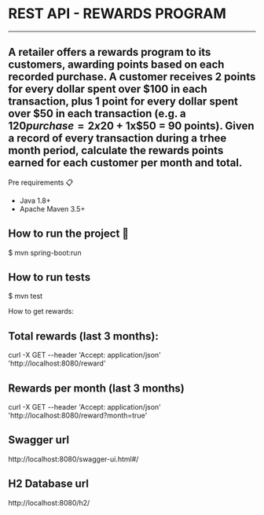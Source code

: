 REST API - REWARDS PROGRAM
===============

---------------
A retailer offers a rewards program to its customers, awarding points based on each recorded purchase. A customer receives 2 points for every dollar spent over $100 in each transaction, plus 1 point for every dollar spent over $50 in each transaction (e.g. a $120 purchase = 2x$20 + 1x$50 = 90 points).
Given a record of every transaction during a trhee month period, calculate the rewards points earned for each customer per month and total.
---------------

Pre requirements 📋

- Java 1.8+
- Apache Maven 3.5+

How to run the project 🚀
---------------
$ mvn spring-boot:run

How to run tests
---------------
$ mvn test

How to get rewards:


Total rewards (last 3 months):
---------------
curl -X GET --header 'Accept: application/json' 'http://localhost:8080/reward'

Rewards per month (last 3 months)
---------------
curl -X GET --header 'Accept: application/json' 'http://localhost:8080/reward?month=true'

Swagger url
---------------
http://localhost:8080/swagger-ui.html#/

H2 Database url
---------------
http://localhost:8080/h2/
